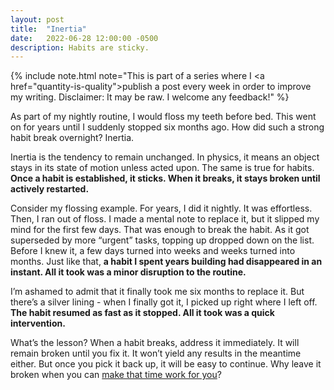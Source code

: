 ```yaml
---
layout: post
title:  "Inertia"
date:   2022-06-28 12:00:00 -0500
description: Habits are sticky.
---
```

{% include note.html note="This is part of a series where I <a href=\"quantity-is-quality\">publish a post every week in order to improve my writing</a>. Disclaimer: It may be raw. I welcome any feedback!" %}

As part of my nightly routine, I would floss my teeth before bed. This went on for years until I suddenly stopped six months ago. How did such a strong habit break overnight? Inertia.

Inertia is the tendency to remain unchanged. In physics, it means an object stays in its state of motion unless acted upon. The same is true for habits. **Once a habit is established, it sticks. When it breaks, it stays broken until actively restarted.**

Consider my flossing example. For years, I did it nightly. It was effortless. Then, I ran out of floss. I made a mental note to replace it, but it slipped my mind for the first few days. That was enough to break the habit. As it got superseded by more “urgent” tasks, topping up dropped down on the list. Before I knew it, a few days turned into weeks and weeks turned into months. Just like that, **a habit I spent years building had disappeared in an instant. All it took was a minor disruption to the routine.**

I’m ashamed to admit that it finally took me six months to replace it. But there’s a silver lining - when I finally got it, I picked up right where I left off. **The habit resumed as fast as it stopped. All it took was a quick intervention.**

What’s the lesson? When a habit breaks, address it immediately. It will remain broken until you fix it. It won’t yield any results in the meantime either. But once you pick it back up, it will be easy to continue. Why leave it broken when you can [make that time work for you]({{site.url}}/plant-seeds)?